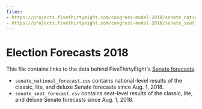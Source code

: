 ```yaml
---
files:
- https://projects.fivethirtyeight.com/congress-model-2018/senate_national_forecast.csv
- https://projects.fivethirtyeight.com/congress-model-2018/senate_seat_forecast.csv
---
```


# Election Forecasts 2018

This file contains links to the data behind FiveThirtyEight's [Senate forecasts](https://projects.fivethirtyeight.com/2018-midterm-election-forecast/senate/).

- `senate_national_forecast.csv` contains national-level results of the classic, lite, and deluxe   Senate forecasts since Aug. 1, 2018.
- `senate_seat_forecast.csv` contains seat-level results of the classic, lite, and deluxe Senate forecasts since Aug. 1, 2018.
